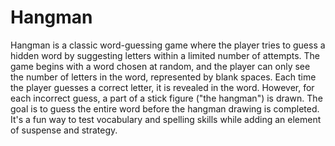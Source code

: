 # Hangman
Hangman is a classic word-guessing game where the player tries to guess a hidden word by suggesting letters within a limited number of attempts. The game begins with a word chosen at random, and the player can only see the number of letters in the word, represented by blank spaces. Each time the player guesses a correct letter, it is revealed in the word. However, for each incorrect guess, a part of a stick figure ("the hangman") is drawn. The goal is to guess the entire word before the hangman drawing is completed. It's a fun way to test vocabulary and spelling skills while adding an element of suspense and strategy.
